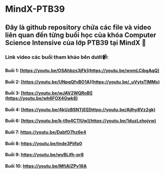 # MindX-PTB39
## Đây là github repository chứa các file và video liên quan đến từng buổi học của khóa Computer Science Intensive của lớp PTB39 tại MindX 📖
### Link video các buổi tham khảo bên dưới📹:
#### Buổi 1: [https://youtu.be/OSAhbzs3jFk](https://youtu.be/wxmLCibgAqQ)
#### Buổi 2: [https://youtu.be/UNpqQfvBO1A](https://youtu.be/_uVytsTlMMs)
#### Buổi 3: [https://youtu.be/wJAV2WQRoBI](https://youtu.be/wh6FOX4Gwk8)
#### Buổi 4: [https://youtu.be/4kUzBSNTjEI](https://youtu.be/AjIhy8Vz2gk)
#### Buổi 6: [https://youtu.be/k-t9o4CTIUw](https://youtu.be/1duzLxhojvw)
#### Buổi 7: https://youtu.be/DabfO7hz6e4
#### Buổi 8: https://youtu.be/tnde3Piifp0
#### Buổi 9: https://youtu.be/wyBLifh-pr8
#### Buổi 10: https://youtu.be/MfjAIZPv16A
